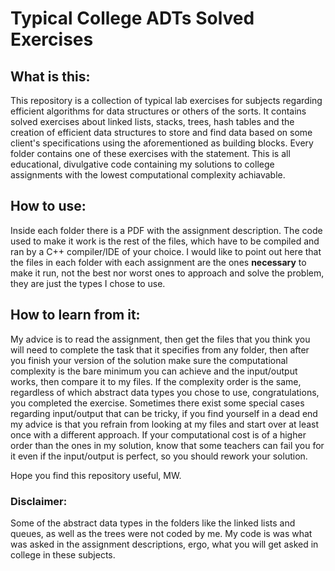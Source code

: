 # Typical College ADTs Solved Exercises

## What is this:

This repository is a collection of typical lab exercises for subjects regarding efficient algorithms for data structures or others of the sorts. 
It contains solved exercises about linked lists, stacks, trees, hash tables and the creation of efficient data structures to store and find data 
based on some client's specifications using the aforementioned as building blocks.
Every folder contains one of these exercises with the statement. This is all educational, divulgative code containing my solutions 
to college assignments with the lowest computational complexity achiavable. 

## How to use:
Inside each folder there is a PDF with the assignment description. The code used to make it work is the rest of the files, which have to be
compiled and ran by a C++ compiler/IDE of your choice. I would like to point out here that the files in each folder with each assignment are
the ones **necessary** to make it run, not the best nor worst ones to approach and solve the problem, they are just the types I chose to use. 

## How to learn from it:
My advice is to read the assignment, then get the files that you think you will need to complete the task that it specifies from any folder, then
after you finish your version of the solution make sure the computational complexity is the bare minimum you can achieve and the input/output works, 
then compare it to my files. If the complexity order is the same, regardless of which abstract data types you chose to use, congratulations, you completed the exercise.
Sometimes there exist some special cases regarding input/output that can be tricky, if you find yourself in a dead end my advice is that 
you refrain from looking at my files and start over at least once with a different approach. If your computational cost is of a higher order than the ones in my 
solution, know that some teachers can fail you for it even if the input/output is perfect, so you should rework your solution.

Hope you find this repository useful,
MW.

### Disclaimer:
Some of the abstract data types in the folders like the linked lists and queues, as well as the trees were not coded by me. 
My code is was what was asked in the assignment descriptions, ergo, what you will get asked in college in these subjects.
